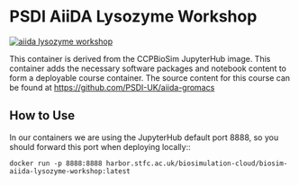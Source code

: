 PSDI AiiDA Lysozyme Workshop
============================

[![aiida lysozyme workshop](https://github.com/jimboid/biosim-aiida-lysozyme-workshop/actions/workflows/build.yml/badge.svg?branch=main)](https://github.com/jimboid/biosim-aiida-lysozyme-workshop/actions/workflows/build.yml)

This container is derived from the CCPBioSim JupyterHub image. This container
adds the necessary software packages and notebook content to form a deployable
course container. The source content for this course can be found at
https://github.com/PSDI-UK/aiida-gromacs

How to Use
----------

In our containers we are using the JupyterHub default port 8888, so you should
forward this port when deploying locally::

    docker run -p 8888:8888 harbor.stfc.ac.uk/biosimulation-cloud/biosim-aiida-lysozyme-workshop:latest
